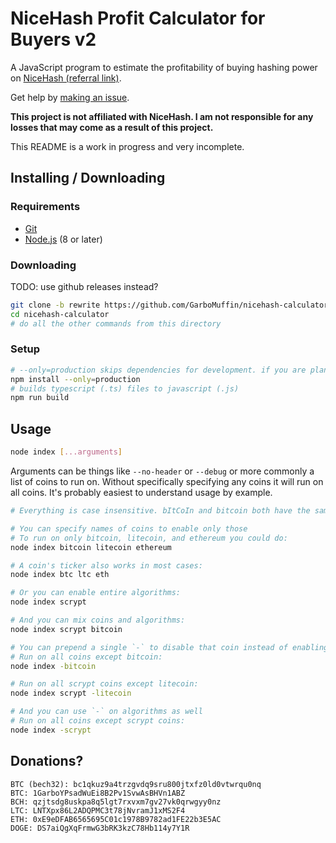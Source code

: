 # NiceHash Profit Calculator for Buyers v2

A JavaScript program to estimate the profitability of buying hashing power on [NiceHash (referral link)](https://www.nicehash.com/?refby=258346).

Get help by [making an issue](https://github.com/GarboMuffin/nicehash-calculator/issues/new).

**This project is not affiliated with NiceHash. I am not responsible for any losses that may come as a result of this project.**

This README is a work in progress and very incomplete.

## Installing / Downloading

### Requirements

- [Git](https://git-scm.com/)
- [Node.js](https://nodejs.org/en/) (8 or later)

### Downloading

TODO: use github releases instead?

```bash
git clone -b rewrite https://github.com/GarboMuffin/nicehash-calculator/
cd nicehash-calculator
# do all the other commands from this directory
```

### Setup

```bash
# --only=production skips dependencies for development. if you are planning to develop do not specify it or do a normal npm install later
npm install --only=production
# builds typescript (.ts) files to javascript (.js)
npm run build
```

## Usage

```bash
node index [...arguments]
```

Arguments can be things like `--no-header` or `--debug` or more commonly a list of coins to run on. Without specifically specifying any coins it will run on all coins. It's probably easiest to understand usage by example.

```bash
# Everything is case insensitive. bItCoIn and bitcoin both have the same effect

# You can specify names of coins to enable only those
# To run on only bitcoin, litecoin, and ethereum you could do:
node index bitcoin litecoin ethereum

# A coin's ticker also works in most cases:
node index btc ltc eth

# Or you can enable entire algorithms:
node index scrypt

# And you can mix coins and algorithms:
node index scrypt bitcoin

# You can prepend a single `-` to disable that coin instead of enabling it.
# Run on all coins except bitcoin:
node index -bitcoin

# Run on all scrypt coins except litecoin:
node index scrypt -litecoin

# And you can use `-` on algorithms as well
# Run on all coins except scrypt coins:
node index -scrypt
```

## Donations?

```
BTC (bech32): bc1qkuz9a4trzgvdq9sru800jtxfz0ld0vtwrqu0nq
BTC: 1GarboYPsadWuEi8B2Pv1SvwAsBHVn1ABZ
BCH: qzjtsdg8uskpa8q5lgt7rxvxm7gv27vk0qrwgyy0nz
LTC: LNTXpx86L2ADQPMC3t78jNvramJ1xMS2F4
ETH: 0xE9eDFAB6565695C01c1978B9782ad1FE22b3E5AC
DOGE: DS7aiQgXqFrmwG3bRK3kzC78Hb114y7Y1R
```
